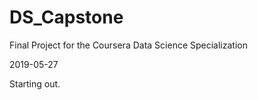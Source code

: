 # DS_Capstone
Final Project for the Coursera Data Science Specialization

2019-05-27

Starting out.


